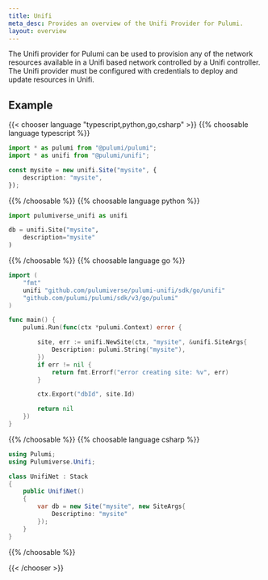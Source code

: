 ```yaml
---
title: Unifi
meta_desc: Provides an overview of the Unifi Provider for Pulumi.
layout: overview
---
```


The Unifi provider for Pulumi can be used to provision any of the network resources available in a Unifi based network controlled by a Unifi controller.
The Unifi provider must be configured with credentials to deploy and update resources in Unifi.

## Example

{{< chooser language "typescript,python,go,csharp" >}}
{{% choosable language typescript %}}

```typescript
import * as pulumi from "@pulumi/pulumi";
import * as unifi from "@pulumi/unifi";

const mysite = new unifi.Site("mysite", {
    description: "mysite",
});
```
 
{{% /choosable %}}
{{% choosable language python %}}

```python
import pulumiverse_unifi as unifi

db = unifi.Site("mysite",
    description="mysite"
)
```

{{% /choosable %}}
{{% choosable language go %}}

```go
import (
	"fmt"
	unifi "github.com/pulumiverse/pulumi-unifi/sdk/go/unifi"
	"github.com/pulumi/pulumi/sdk/v3/go/pulumi"
)

func main() {
	pulumi.Run(func(ctx *pulumi.Context) error {

		site, err := unifi.NewSite(ctx, "mysite", &unifi.SiteArgs{
            Description: pulumi.String("mysite"),
		})
		if err != nil {
			return fmt.Errorf("error creating site: %v", err)
		}

		ctx.Export("dbId", site.Id)

		return nil
	})
}
```

{{% /choosable %}}
{{% choosable language csharp %}}

```csharp
using Pulumi;
using Pulumiverse.Unifi;

class UnifiNet : Stack
{
    public UnifiNet()
    {
        var db = new Site("mysite", new SiteArgs{
            Descriptino: "mysite"
        });
    }
}
```

{{% /choosable %}}

{{< /chooser >}}
